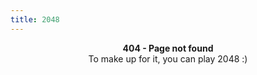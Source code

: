 ```yaml
---
title: 2048
---
```


<center>
<b>404 - Page not found</b>
</center>

<center>
To make up for it, you can play 2048 :)
</br></br>
<div id="game-container" class="container"></div>
</center>

<script src="/js/2048.js"></script>
<script>
document.write('<link rel="stylesheet" type="text/css" href="/css/2048.css">');
window.game = new Game({
    gameContainer: document.getElementById('game-container')
});
</script>